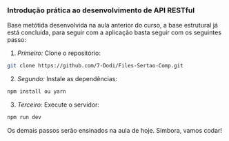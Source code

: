 ### Introdução prática ao desenvolvimento de API RESTful

Base metótida desenvolvida na aula anterior do curso, a base estrutural já está concluída, para seguir com a aplicação basta seguir com os seguintes passo:

1. *Primeiro:* Clone o repositório:
```bash
git clone https://github.com/7-Dodi/Files-Sertao-Comp.git
```

2. *Segundo:* Instale as dependências:
```bash
npm install ou yarn
```

3. *Terceiro:* Execute o servidor:
```bash
npm run dev
```

Os demais passos serão ensinados na aula de hoje. Simbora, vamos codar!
